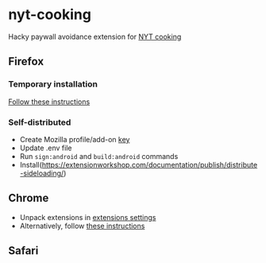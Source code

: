 # nyt-cooking

Hacky paywall avoidance extension for [NYT cooking](https://cooking.nytimes.com/)

## Firefox

### Temporary installation

[Follow these instructions](https://developer.mozilla.org/en-US/docs/Mozilla/Add-ons/WebExtensions/Your_first_WebExtension#Installing)

### Self-distributed

- Create Mozilla profile/add-on [key](https://addons.mozilla.org/developers/addon/api/key/)
- Update .env file
- Run `sign:android` and `build:android` commands
- Install(https://extensionworkshop.com/documentation/publish/distribute-sideloading/)

## Chrome

- Unpack extensions in [extensions settings](chrome://extensions/)
- Alternatively, follow [these instructions](https://developer.chrome.com/docs/extensions/mv2/getstarted/#manifest)

## Safari
